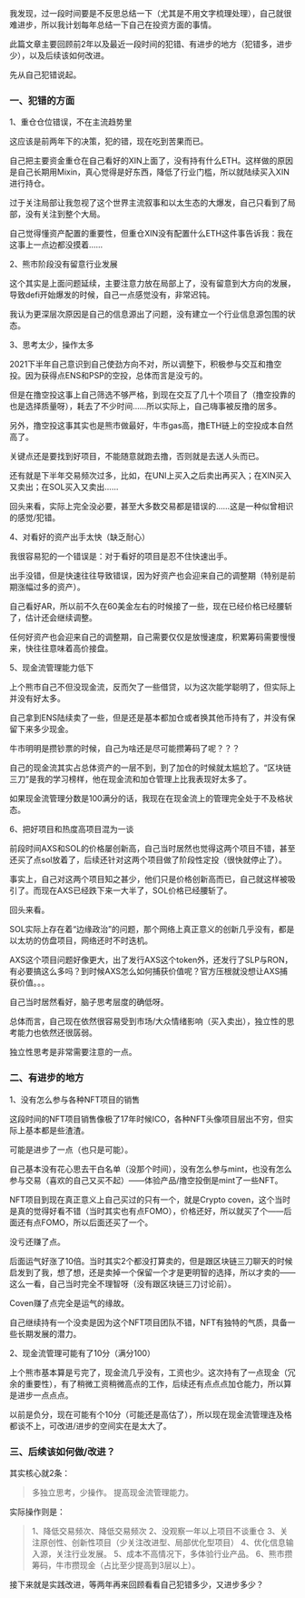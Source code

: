 我发现，过一段时间要是不反思总结一下（尤其是不用文字梳理处理），自己就很难进步，所以我计划每年总结一下自己在投资方面的事情。

此篇文章主要回顾前2年以及最近一段时间的犯错、有进步的地方（犯错多，进步少），以及后续该如何改进。

先从自己犯错说起。

### 一、犯错的方面

1、重仓仓位错误，不在主流趋势里

这应该是前两年下的决策，犯的错，现在吃到苦果而已。

自己把主要资金重仓在自己看好的XIN上面了，没有持有什么ETH。这样做的原因是自己长期用Mixin，真心觉得是好东西，降低了行业门槛，所以就陆续买入XIN进行持仓。

过于关注局部让我忽视了这个世界主流叙事和以太生态的大爆发，自己只看到了局部，没有关注到整个大局。

自己觉得懂资产配置的重要性，但重仓XIN没有配置什么ETH这件事告诉我：我在这事上一点边都没摸着……

2、熊市阶段没有留意行业发展

这个其实是上面问题延续，主要注意力放在局部上了，没有留意到大方向的发展，导致defi开始爆发的时候，自己一点感觉没有，非常迟钝。

我认为更深层次原因是自己的信息源出了问题，没有建立一个行业信息源包围的状态。

3、思考太少，操作太多

2021下半年自己意识到自己使劲方向不对，所以调整下，积极参与交互和撸空投。因为获得点ENS和PSP的空投，总体而言是没亏的。

但是在撸空投这事上自己筛选不够严格，到现在交互了几十个项目了（撸空投靠的也是选择质量呀），耗去了不少时间……所以实际上，自己嗨事被反撸的居多。

另外，撸空投这事其实也是熊市做最好，牛市gas高，撸ETH链上的空投成本自然高了。

关键点还是要找到好项目，不能随意就跑去撸，否则就是去送人头而已。

还有就是下半年交易频次过多，比如，在UNI上买入之后卖出再买入；在XIN买入又卖出；在SOL买入又卖出……

回头来看，实际上完全没必要，甚至大多数交易都是错误的……这是一种似曾相识的感觉/犯错。

4、对看好的资产出手太快（缺乏耐心）

我很容易犯的一个错误是：对于看好的项目是忍不住快速出手。

出手没错，但是快速往往导致错误，因为好资产也会迎来自己的调整期（特别是前期涨幅过多的资产）。

自己看好AR，所以前不久在60美金左右的时候接了一些，现在已经价格已经腰斩了，估计还会继续调整。

任何好资产也会迎来自己的调整期，自己需要仅仅是放慢速度，积累筹码需要慢慢来，快往往意味着高价接盘。

5、现金流管理能力低下

上个熊市自己不但没现金流，反而欠了一些借贷，以为这次能学聪明了，但实际上并没有好太多。

自己拿到ENS陆续卖了一些，但是还是基本都加仓或者换其他币持有了，并没有保留下来多少现金。

牛市明明是攒钞票的时候，自己为啥还是尽可能攒筹码了呢？？？

自己的现金流其实占总体资产的一层不到，到了加仓的时候就太尴尬了。“区块链三刀”是我的学习榜样，他在现金流和加仓管理上比我表现好太多了。

如果现金流管理分数是100满分的话，我现在在现金流上的管理完全处于不及格状态。

6、把好项目和热度高项目混为一谈

前段时间AXS和SOL的价格屡创新高，自己当时居然也觉得这两个项目不错，甚至还买了点sol放着了，后续还针对这两个项目做了阶段性定投（很快就停止了）。

事实上，自己对这两个项目知之甚少，他们只是价格创新高而已，自己就这样被吸引了。而现在AXS已经跌下来一大半了，SOL价格已经腰斩了。

回头来看。

SOL实际上存在着“边缘政治”的问题，那个网络上真正意义的创新几乎没有，都是以太坊的仿盘项目，网络还时不时迭机。

AXS这个项目问题好像更大，出了发行AXS这个token外，还发行了SLP与RON，有必要搞这么多吗？到时候AXS怎么如何捕获价值呢？官方压根就没想让AXS捕获价值。。。

自己当时居然看好，脑子思考层度的确低呀。

总体而言，自己现在依然很容易受到市场/大众情绪影响（买入卖出），独立性的思考能力也依然还很孱弱。

独立性思考是非常需要注意的一点。

### 二、有进步的地方

1、没有怎么参与各种NFT项目的销售

这段时间的NFT项目销售像极了17年时候ICO，各种NFT头像项目层出不穷，但实际上基本都是些渣渣。

可能是进步了一点（也只是可能）。

自己基本没有花心思去干白名单（没那个时间），没有怎么参与mint，也没有怎么参与交易（喜欢的自己又买不起）——体验产品/撸空投倒是mint了一些NFT。

NFT项目到现在真正意义上自己买过的只有一个，就是Crypto coven，这个当时是真的觉得好看不错（当时其实也有点FOMO），价格还好，所以就买了个——后面还有点FOMO，所以后面还买了一个。

没亏还赚了点。

后面运气好涨了10倍。当时其实2个都没打算卖的，但是跟区块链三刀聊天的时候启发到了我，想了想，还是卖掉一个保留一个才是更明智的选择，所以才卖的——这么一看，自己当时完全不理智呀（没有跟区块链三刀讨论前）。

Coven赚了点完全是运气的缘故。

自己继续持有一个没卖是因为这个NFT项目团队不错，NFT有独特的气质，具备一些长期发展的潜力。

2、现金流管理可能有了10分（满分100）

上个熊市基本算是亏完了，现金流几乎没有，工资也少。这次持有了一点现金（冗余的重要性），有了稍微工资稍微高点的工作，后续还有点点点加仓能力，所以算是进步一点点点。

以前是负分，现在可能有个10分（可能还是高估了），所以现在现金流管理连及格都谈不上，可改进/进步的空间实在是太大了。

### 三、后续该如何做/改进？

其实核心就2条：
>多独立思考，少操作。
>提高现金流管理能力。

实际操作则是：
>1、降低交易频次、降低交易频次
>2、没观察一年以上项目不谈重仓
>3、关注原创性、创新性项目（少关注改进型、局部优化型项目）
>4、优化信息输入源，关注行业发展。
>5、成本不高情况下，多体验行业产品。
>6、熊市攒筹码，牛市攒现金（占比至少提高到3层以上）。

接下来就是实践改进，等两年再来回顾看看自己犯错多少，又进步多少？
